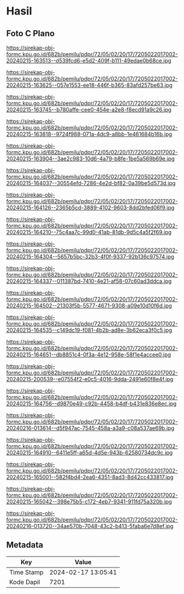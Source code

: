 # Hasil

## Foto C Plano

https://sirekap-obj-formc.kpu.go.id/682b/pemilu/pdpr/72/05/02/20/17/7205022017002-20240215-163513--d539fcd6-e5d2-409f-b111-49edae0b68ce.jpg

https://sirekap-obj-formc.kpu.go.id/682b/pemilu/pdpr/72/05/02/20/17/7205022017002-20240215-163625--057e1553-ee18-446f-b365-83afd257be63.jpg

https://sirekap-obj-formc.kpu.go.id/682b/pemilu/pdpr/72/05/02/20/17/7205022017002-20240215-163745--b780affe-cee0-454e-a2e8-f8ecd91a9c26.jpg

https://sirekap-obj-formc.kpu.go.id/682b/pemilu/pdpr/72/05/02/20/17/7205022017002-20240215-163818--9724f988-071a-4dc9-a8bb-1e461684b16b.jpg

https://sirekap-obj-formc.kpu.go.id/682b/pemilu/pdpr/72/05/02/20/17/7205022017002-20240215-163904--3ae2c983-10d6-4a79-b8fe-1be5a569b69e.jpg

https://sirekap-obj-formc.kpu.go.id/682b/pemilu/pdpr/72/05/02/20/17/7205022017002-20240215-164037--30554efd-7286-4e2d-bf82-0a39be5d573d.jpg

https://sirekap-obj-formc.kpu.go.id/682b/pemilu/pdpr/72/05/02/20/17/7205022017002-20240215-164126--2365b5cd-3889-4102-9603-8dd2bfed06f9.jpg

https://sirekap-obj-formc.kpu.go.id/682b/pemilu/pdpr/72/05/02/20/17/7205022017002-20240215-164210--75c4aa7c-99d0-41ab-81db-9d5c4a5f2f69.jpg

https://sirekap-obj-formc.kpu.go.id/682b/pemilu/pdpr/72/05/02/20/17/7205022017002-20240215-164304--5657b5bc-32b3-4f0f-9337-92b136c97574.jpg

https://sirekap-obj-formc.kpu.go.id/682b/pemilu/pdpr/72/05/02/20/17/7205022017002-20240215-164337--011387bd-7410-4e21-af58-07c60ad3ddca.jpg

https://sirekap-obj-formc.kpu.go.id/682b/pemilu/pdpr/72/05/02/20/17/7205022017002-20240215-164502--21303f5b-5577-4671-9308-a09e10d10f6d.jpg

https://sirekap-obj-formc.kpu.go.id/682b/pemilu/pdpr/72/05/02/20/17/7205022017002-20240215-164535--c149dc19-f081-4b2b-ad8e-3b62eca3f0c5.jpg

https://sirekap-obj-formc.kpu.go.id/682b/pemilu/pdpr/72/05/02/20/17/7205022017002-20240215-164651--db8851c4-0f3a-4e12-958e-58f1e4accee0.jpg

https://sirekap-obj-formc.kpu.go.id/682b/pemilu/pdpr/72/05/02/20/17/7205022017002-20240215-200539--e07554f2-e0c5-4016-9dda-2491e60f8e4f.jpg

https://sirekap-obj-formc.kpu.go.id/682b/pemilu/pdpr/72/05/02/20/17/7205022017002-20240215-164756--d9870e49-c92b-4458-b4df-b431e836e8ec.jpg

https://sirekap-obj-formc.kpu.go.id/682b/pemilu/pdpr/72/05/02/20/17/7205022017002-20240216-013614--d5f947ac-7545-458a-a3a9-c08a537ae69b.jpg

https://sirekap-obj-formc.kpu.go.id/682b/pemilu/pdpr/72/05/02/20/17/7205022017002-20240215-164910--6411e5ff-a65d-4d5e-943b-62580734dc9c.jpg

https://sirekap-obj-formc.kpu.go.id/682b/pemilu/pdpr/72/05/02/20/17/7205022017002-20240215-165001--582f4bd4-2ea6-4351-8ad3-8d42cc433817.jpg

https://sirekap-obj-formc.kpu.go.id/682b/pemilu/pdpr/72/05/02/20/17/7205022017002-20240215-165042--398e75b5-c172-4eb7-9341-911fd75a320b.jpg

https://sirekap-obj-formc.kpu.go.id/682b/pemilu/pdpr/72/05/02/20/17/7205022017002-20240216-013720--34ae570b-7048-43c2-b413-5faba6e7d8ef.jpg


## Metadata

| Key        | Value               |
| ---------- | ------------------- |
| Time Stamp | 2024-02-17 13:05:41 |
| Kode Dapil | 7201                |



